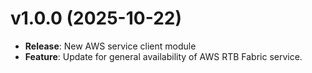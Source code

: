 # v1.0.0 (2025-10-22)

* **Release**: New AWS service client module
* **Feature**: Update for general availability of AWS RTB Fabric service.

